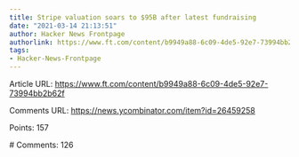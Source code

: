 ```yaml
---
title: Stripe valuation soars to $95B after latest fundraising
date: "2021-03-14 21:13:51"
author: Hacker News Frontpage
authorlink: https://www.ft.com/content/b9949a88-6c09-4de5-92e7-73994bb2b62f
tags:
- Hacker-News-Frontpage
---
```


<p>Article URL: <a href="https://www.ft.com/content/b9949a88-6c09-4de5-92e7-73994bb2b62f">https://www.ft.com/content/b9949a88-6c09-4de5-92e7-73994bb2b62f</a></p>
<p>Comments URL: <a href="https://news.ycombinator.com/item?id=26459258">https://news.ycombinator.com/item?id=26459258</a></p>
<p>Points: 157</p>
<p># Comments: 126</p>
